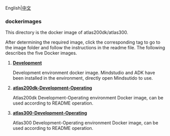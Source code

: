 English|[中文](README.md)

### dockerimages

This directory is the docker image of atlas200dk/atlas300.        
    
After determining the required image, click the corresponding tag to go to the image folder and follow the instructions in the readme file. The following describes the five Docker images.        


1. [**Development**](./Development)

   Development environment docker image. Mindstudio and ADK have been installed in the environment, directly open Mindsutido to use.   

2. [**atlas200dk-Development-Operating**](./atlas200dk-Development-Operating)

    Atlas200dk Development-Operating environment Docker image, can be used according to README operation.    
3. [**atlas300-Development-Operating**](./atlas300-Development-Operating)

    Atlas300 Development-Operating environment Docker image, can be used according to README operation. 
